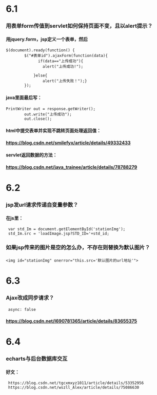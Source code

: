 # 6.1
### 用表单form传值到servlet如何保持页面不变，且以alert提示？
#### 用jquery.form，jsp定义一个表单，然后
    $(document).ready(function() {
	        $("#表单id").ajaxForm(function(data){
	              if(data=="上传成功"){
                    alert("上传成功!");
                   
                }else{
                    alert("上传失败！");}
	        });	
#### java里面最后写：
	PrintWriter out = response.getWriter();
            out.write("上传成功");
            out.close();

#### html中提交表单并实现不跳转页面处理返回值：
#### https://blog.csdn.net/smilefyx/article/details/49332433
#### servlet返回数据的方法：
#### https://blog.csdn.net/java_trainee/article/details/78788279

# 6.2
### jsp发url请求传递自变量参数？
#### 在js里：
     var std_Im = document.getElementById('stationImg');
     std_Im.src = 'loadImage.jsp?STD_ID='+std_id;

### 如果jsp传来的图片是空的怎么办，不存在则替换为默认图片？
#### 
    <img id="stationImg" onerror="this.src='默认图片的url地址'">
# 6.3
### Ajax改成同步请求？
#### 
     async: false
#### https://blog.csdn.net/l690781365/article/details/83655375
# 6.4
### echarts与后台数据库交互
#### 好文：
     https://blog.csdn.net/tgcxmxyz1011/article/details/53352956
     https://blog.csdn.net/wszll_Alex/article/details/75086630
